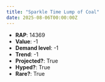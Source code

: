 ```yaml
---
title: "Sparkle Time Lump of Coal"
date: 2025-08-06T00:00:00Z
---
```

- **RAP**: 14369
- **Value**: -1
- **Demand level**: -1
- **Trend**: -1
- **Projected?**: True
- **Hyped?**: True
- **Rare?**: True
